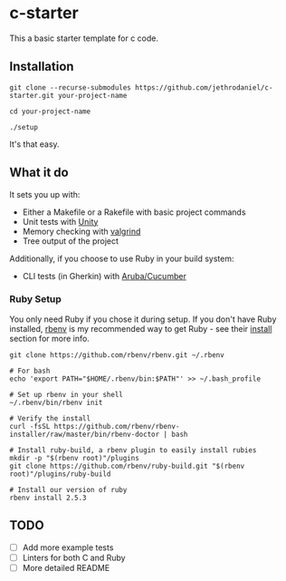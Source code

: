 # c-starter

This a basic starter template for c code.

## Installation

```
git clone --recurse-submodules https://github.com/jethrodaniel/c-starter.git your-project-name

cd your-project-name

./setup
```

It's that easy.

## What it do

It sets you up with:

  - Either a Makefile or a Rakefile with basic project commands
  - Unit tests with [Unity](https://github.com/ThrowTheSwitch/Unity)
  - Memory checking with [valgrind](http://valgrind.org/)
  - Tree output of the project

Additionally, if you choose to use Ruby in your build system:

  - CLI tests (in Gherkin) with [Aruba/Cucumber](https://github.com/cucumber/aruba)


### Ruby Setup

You only need Ruby if you chose it during setup. If you don't have Ruby installed,
[rbenv](https://github.com/rbenv/rbenv) is my recommended way to get Ruby - see
their [install](https://github.com/rbenv/rbenv#installation) section for more info.

```
git clone https://github.com/rbenv/rbenv.git ~/.rbenv

# For bash
echo 'export PATH="$HOME/.rbenv/bin:$PATH"' >> ~/.bash_profile

# Set up rbenv in your shell
~/.rbenv/bin/rbenv init

# Verify the install
curl -fsSL https://github.com/rbenv/rbenv-installer/raw/master/bin/rbenv-doctor | bash

# Install ruby-build, a rbenv plugin to easily install rubies
mkdir -p "$(rbenv root)"/plugins
git clone https://github.com/rbenv/ruby-build.git "$(rbenv root)"/plugins/ruby-build

# Install our version of ruby
rbenv install 2.5.3
```

## TODO

- [ ] Add more example tests
- [ ] Linters for both C and Ruby
- [ ] More detailed README
